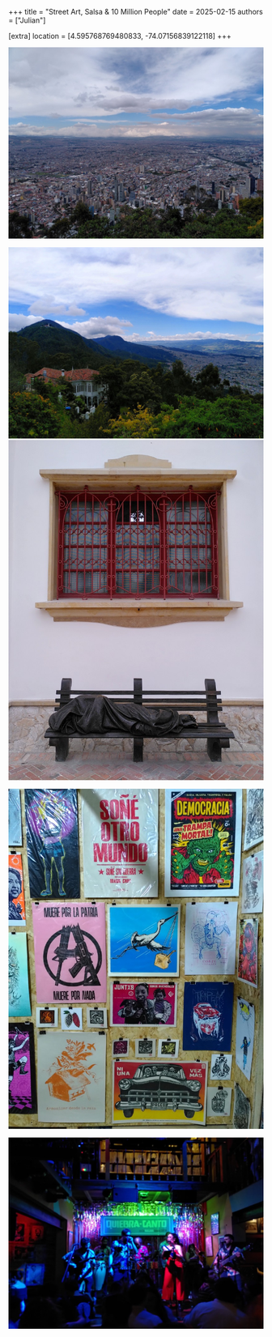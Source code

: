 +++
title = "Street Art, Salsa & 10 Million People"
date = 2025-02-15
authors = ["Julian"]

[extra]
location = [4.595768769480833, -74.07156839122118]
+++

![City](city.jpg)

![Monserrate](monserrate.jpg)
![Homeless](homeless.jpg)

![Art](art.jpg)

![Salsa](salsa.jpg)
